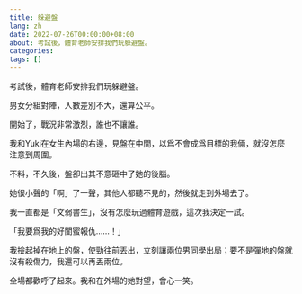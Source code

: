 ```yaml
---
title: 躲避盤
lang: zh
date: 2022-07-26T00:00:00+08:00
about: 考試後，體育老師安排我們玩躲避盤。
categories: 
tags: []
---
```


考試後，體育老師安排我們玩躲避盤。

男女分組對陣，人數差別不大，還算公平。

開始了，戰況非常激烈，誰也不讓誰。

我和Yuki在女生內場的右邊，見盤在中間，以爲不會成爲目標的我倆，就沒怎麼注意到周圍。

不料，不久後，盤卻出其不意砸中了她的後腦。

她很小聲的「啊」了一聲，其他人都聽不見的，然後就走到外場去了。

我一直都是「文弱書生」，沒有怎麼玩過體育遊戲，這次我決定一試。

「我要爲我的好閨蜜報仇……！」

我撿起掉在地上的盤，使勁往前丟出，立刻讓兩位男同學出局；要不是彈地的盤就沒有殺傷力，我還可以再丟兩位。

全場都歡呼了起來。我和在外場的她對望，會心一笑。